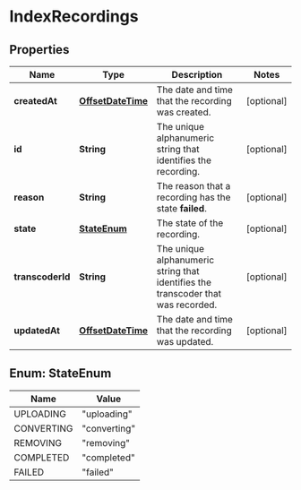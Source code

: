 
# IndexRecordings

## Properties
Name | Type | Description | Notes
------------ | ------------- | ------------- | -------------
**createdAt** | [**OffsetDateTime**](OffsetDateTime.md) | The date and time that the recording was created. |  [optional]
**id** | **String** | The unique alphanumeric string that identifies the recording. |  [optional]
**reason** | **String** | The reason that a recording has the state **failed**. |  [optional]
**state** | [**StateEnum**](#StateEnum) | The state of the recording. |  [optional]
**transcoderId** | **String** | The unique alphanumeric string that identifies the transcoder that was recorded. |  [optional]
**updatedAt** | [**OffsetDateTime**](OffsetDateTime.md) | The date and time that the recording was updated. |  [optional]


<a name="StateEnum"></a>
## Enum: StateEnum
Name | Value
---- | -----
UPLOADING | &quot;uploading&quot;
CONVERTING | &quot;converting&quot;
REMOVING | &quot;removing&quot;
COMPLETED | &quot;completed&quot;
FAILED | &quot;failed&quot;



